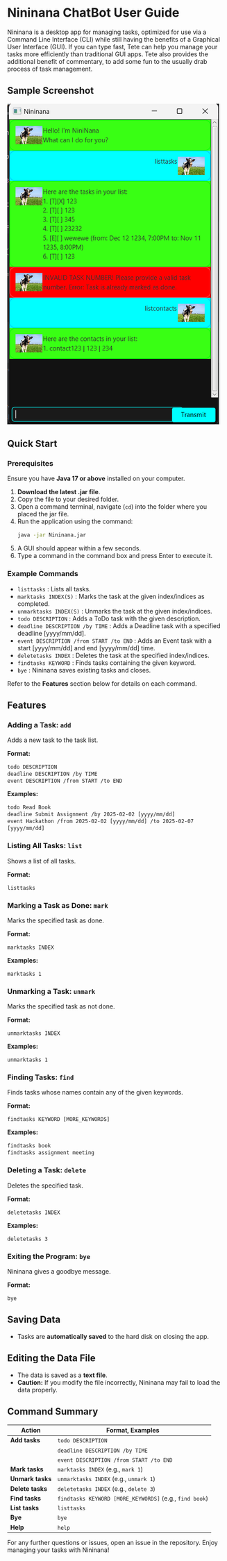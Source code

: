 # Nininana ChatBot User Guide

Nininana is a desktop app for managing tasks, optimized for use via a Command Line Interface (CLI) while still having the benefits of a Graphical User Interface (GUI). If you can type fast, Tete can help you manage your tasks more efficiently than traditional GUI apps. Tete also provides the additional benefit of commentary, to add some fun to the usually drab process of task management. 

## Sample Screenshot
![Ui.png](docs/Ui.png)

## Quick Start

### Prerequisites

Ensure you have **Java 17 or above** installed on your computer.

1. **Download the latest .jar file**.
2. Copy the file to your desired folder.
3. Open a command terminal, navigate (`cd`) into the folder where you placed the jar file.
4. Run the application using the command:
   ```sh
   java -jar Nininana.jar
   ```
5. A GUI should appear within a few seconds.
6. Type a command in the command box and press Enter to execute it.

### Example Commands
- `listtasks` : Lists all tasks.
- `marktasks INDEX(S)` : Marks the task at the given index/indices as completed.
- `unmarktasks INDEX(S)` : Unmarks the task at the given index/indices.
- `todo DESCRIPTION` : Adds a ToDo task with the given description.
- `deadline DESCRIPTION /by TIME` : Adds a Deadline task with a specified deadline [yyyy/mm/dd].
- `event DESCRIPTION /from START /to END` : Adds an Event task with a start [yyyy/mm/dd] and end [yyyy/mm/dd] time.
- `deletetasks INDEX` : Deletes the task at the specified index/indices.
- `findtasks KEYWORD` : Finds tasks containing the given keyword.
- `bye` : Nininana saves existing tasks and closes. 

Refer to the **Features** section below for details on each command.

## Features

### Adding a Task: `add`
Adds a new task to the task list.

**Format:**
```
todo DESCRIPTION
deadline DESCRIPTION /by TIME
event DESCRIPTION /from START /to END
```

**Examples:**
```
todo Read Book
deadline Submit Assignment /by 2025-02-02 [yyyy/mm/dd]
event Hackathon /from 2025-02-02 [yyyy/mm/dd] /to 2025-02-07 [yyyy/mm/dd]
```

### Listing All Tasks: `list`
Shows a list of all tasks.

**Format:**
```
listtasks
```

### Marking a Task as Done: `mark`
Marks the specified task as done.

**Format:**
```
marktasks INDEX
```

**Examples:**
```
marktasks 1
```

### Unmarking a Task: `unmark`
Marks the specified task as not done.

**Format:**
```
unmarktasks INDEX
```

**Examples:**
```
unmarktasks 1
```

### Finding Tasks: `find`
Finds tasks whose names contain any of the given keywords.

**Format:**
```
findtasks KEYWORD [MORE_KEYWORDS]
```

**Examples:**
```
findtasks book
findtasks assignment meeting
```

### Deleting a Task: `delete`
Deletes the specified task.

**Format:**
```
deletetasks INDEX
```

**Examples:**
```
deletetasks 3
```

### Exiting the Program: `bye`
Nininana gives a goodbye message.

**Format:**
```
bye
```

## Saving Data
- Tasks are **automatically saved** to the hard disk on closing the app.

## Editing the Data File
- The data is saved as a **text file**. 
- **Caution:** If you modify the file incorrectly, Nininana may fail to load the data properly.

## Command Summary

| **Action**       | **Format, Examples**                                    |
|------------------|---------------------------------------------------------|
| **Add tasks**    | `todo DESCRIPTION`                                      |
|                  | `deadline DESCRIPTION /by TIME`                         |
|                  | `event DESCRIPTION /from START /to END`                 |
| **Mark tasks**   | `marktasks INDEX` (e.g., `mark 1`)                      |
| **Unmark tasks** | `unmarktasks INDEX` (e.g., `unmark 1`)                  |
| **Delete tasks** | `deletetasks INDEX` (e.g., `delete 3`)                  |
| **Find tasks**   | `findtasks KEYWORD [MORE_KEYWORDS]` (e.g., `find book`) |
| **List tasks**   | `listtasks`                                             |
| **Bye**          | `bye`                                                   |
| **Help**         | `help`                                                  |

For any further questions or issues, open an issue in the repository. Enjoy managing your tasks with Nininana!

